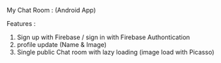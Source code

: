 My Chat Room : (Android App)
  
 Features : 
 1) Sign up with Firebase / sign in with Firebase Authontication
 2) profile update (Name & Image)
 3) Single public Chat room with lazy loading (image load with Picasso)